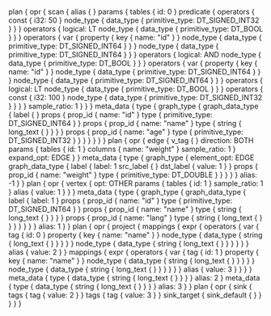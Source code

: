 plan {
  opr {
    scan {
      alias {
      }
      params {
        tables {
          id: 0
        }
        predicate {
          operators {
            const {
              i32: 50
            }
            node_type {
              data_type {
                primitive_type: DT_SIGNED_INT32
              }
            }
          }
          operators {
            logical: LT
            node_type {
              data_type {
                primitive_type: DT_BOOL
              }
            }
          }
          operators {
            var {
              property {
                key {
                  name: "id"
                }
              }
              node_type {
                data_type {
                  primitive_type: DT_SIGNED_INT64
                }
              }
            }
            node_type {
              data_type {
                primitive_type: DT_SIGNED_INT64
              }
            }
          }
          operators {
            logical: AND
            node_type {
              data_type {
                primitive_type: DT_BOOL
              }
            }
          }
          operators {
            var {
              property {
                key {
                  name: "id"
                }
              }
              node_type {
                data_type {
                  primitive_type: DT_SIGNED_INT64
                }
              }
            }
            node_type {
              data_type {
                primitive_type: DT_SIGNED_INT64
              }
            }
          }
          operators {
            logical: LT
            node_type {
              data_type {
                primitive_type: DT_BOOL
              }
            }
          }
          operators {
            const {
              i32: 100
            }
            node_type {
              data_type {
                primitive_type: DT_SIGNED_INT32
              }
            }
          }
        }
        sample_ratio: 1
      }
    }
  }
  meta_data {
    type {
      graph_type {
        graph_data_type {
          label {
          }
          props {
            prop_id {
              name: "id"
            }
            type {
              primitive_type: DT_SIGNED_INT64
            }
          }
          props {
            prop_id {
              name: "name"
            }
            type {
              string {
                long_text {
                }
              }
            }
          }
          props {
            prop_id {
              name: "age"
            }
            type {
              primitive_type: DT_SIGNED_INT32
            }
          }
        }
      }
    }
  }
}
plan {
  opr {
    edge {
      v_tag {
      }
      direction: BOTH
      params {
        tables {
          id: 1
        }
        columns {
          name: "weight"
        }
        sample_ratio: 1
      }
      expand_opt: EDGE
    }
  }
  meta_data {
    type {
      graph_type {
        element_opt: EDGE
        graph_data_type {
          label {
            label: 1
            src_label {
            }
            dst_label {
              value: 1
            }
          }
          props {
            prop_id {
              name: "weight"
            }
            type {
              primitive_type: DT_DOUBLE
            }
          }
        }
      }
    }
    alias: -1
  }
}
plan {
  opr {
    vertex {
      opt: OTHER
      params {
        tables {
          id: 1
        }
        sample_ratio: 1
      }
      alias {
        value: 1
      }
    }
  }
  meta_data {
    type {
      graph_type {
        graph_data_type {
          label {
            label: 1
          }
          props {
            prop_id {
              name: "id"
            }
            type {
              primitive_type: DT_SIGNED_INT64
            }
          }
          props {
            prop_id {
              name: "name"
            }
            type {
              string {
                long_text {
                }
              }
            }
          }
          props {
            prop_id {
              name: "lang"
            }
            type {
              string {
                long_text {
                }
              }
            }
          }
        }
      }
    }
    alias: 1
  }
}
plan {
  opr {
    project {
      mappings {
        expr {
          operators {
            var {
              tag {
                id: 0
              }
              property {
                key {
                  name: "name"
                }
              }
              node_type {
                data_type {
                  string {
                    long_text {
                    }
                  }
                }
              }
            }
            node_type {
              data_type {
                string {
                  long_text {
                  }
                }
              }
            }
          }
        }
        alias {
          value: 2
        }
      }
      mappings {
        expr {
          operators {
            var {
              tag {
                id: 1
              }
              property {
                key {
                  name: "name"
                }
              }
              node_type {
                data_type {
                  string {
                    long_text {
                    }
                  }
                }
              }
            }
            node_type {
              data_type {
                string {
                  long_text {
                  }
                }
              }
            }
          }
        }
        alias {
          value: 3
        }
      }
    }
  }
  meta_data {
    type {
      data_type {
        string {
          long_text {
          }
        }
      }
    }
    alias: 2
  }
  meta_data {
    type {
      data_type {
        string {
          long_text {
          }
        }
      }
    }
    alias: 3
  }
}
plan {
  opr {
    sink {
      tags {
        tag {
          value: 2
        }
      }
      tags {
        tag {
          value: 3
        }
      }
      sink_target {
        sink_default {
        }
      }
    }
  }
}